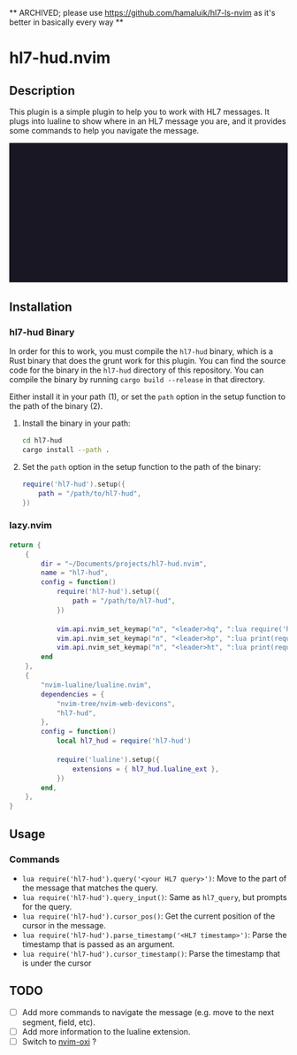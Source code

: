 ** ARCHIVED; please use https://github.com/hamaluik/hl7-ls-nvim as it's better in basically every way **

# hl7-hud.nvim

## Description

This plugin is a simple plugin to help you to work with HL7 messages. It plugs
into lualine to show where in an HL7 message you are, and it provides some
commands to help you navigate the message.

![Demo](./demo/demo.gif)

## Installation

### hl7-hud Binary

In order for this to work, you must compile the `hl7-hud` binary, which is a Rust
binary that does the grunt work for this plugin. You can find the source code
for the binary in the `hl7-hud` directory of this repository. You can compile
the binary by running `cargo build --release` in that directory.

Either install it in your path (1), or set the `path` option in the setup function
to the path of the binary (2).

1. Install the binary in your path:
   ```sh
   cd hl7-hud
   cargo install --path .
   ```
2. Set the `path` option in the setup function to the path of the binary:
   ```lua
   require('hl7-hud').setup({
       path = "/path/to/hl7-hud",
   })
   ```

### lazy.nvim

```lua
return {
    {
        dir = "~/Documents/projects/hl7-hud.nvim",
        name = "hl7-hud",
        config = function()
            require('hl7-hud').setup({
                path = "/path/to/hl7-hud",
            })

            vim.api.nvim_set_keymap("n", "<leader>hq", ":lua require('hl7-hud').query_input()<CR>", { silent = true })
            vim.api.nvim_set_keymap("n", "<leader>hp", ":lua print(require('hl7-hud').cursor_pos())<CR>", { silent = true })
            vim.api.nvim_set_keymap("n", "<leader>ht", ":lua print(require('hl7-hud').cursor_timestamp())<CR>", { silent = true })
        end
    },
    {
        "nvim-lualine/lualine.nvim",
        dependencies = {
            "nvim-tree/nvim-web-devicons",
            "hl7-hud",
        },
        config = function()
            local hl7_hud = require('hl7-hud')

            require('lualine').setup({
                extensions = { hl7_hud.lualine_ext },
            })
        end,
    },
}

```

## Usage

### Commands

- `lua require('hl7-hud').query('<your HL7 query>')`: Move to the part of the
message that matches the query.
- `lua require('hl7-hud').query_input()`: Same as `hl7_query`, but prompts
for the query.
- `lua require('hl7-hud').cursor_pos()`: Get the current position of the cursor
in the message.
- `lua require('hl7-hud').parse_timestamp('<HL7 timestamp>')`: Parse the timestamp
  that is passed as an argument.
- `lua require('hl7-hud').cursor_timestamp()`: Parse the timestamp that is
  under the cursor

## TODO

* [ ] Add more commands to navigate the message (e.g. move to the next segment, field, etc).
* [ ] Add more information to the lualine extension.
* [ ] Switch to [nvim-oxi](https://crates.io/crates/nvim-oxi) ?
